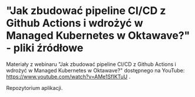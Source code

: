 # "Jak zbudować pipeline CI/CD z Github Actions i wdrożyć w Managed Kubernetes w Oktawave?" - pliki źródłowe

Materiały z webinaru "Jak zbudować pipeline CI/CD z Github Actions i wdrożyć w Managed Kubernetes w Oktawave?" dostępnego na YouTube: https://www.youtube.com/watch?v=AMe1SfIKTuU .

Repozytorium aplikacji.